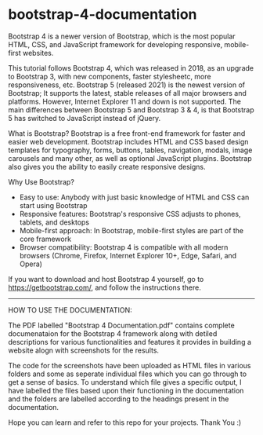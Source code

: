 # bootstrap-4-documentation
Bootstrap 4 is a newer version of Bootstrap, which is the most popular HTML, CSS, and JavaScript framework for developing responsive, mobile-first websites.

This tutorial follows Bootstrap 4, which was released in 2018, as an upgrade to Bootstrap 3, with new components, faster stylesheetc, more responsiveness, etc.
Bootstrap 5 (released 2021) is the newest version of Bootstrap; It supports the latest, stable releases of all major browsers and platforms. However, Internet Explorer 11 and down is not supported.
The main differences between Bootstrap 5 and Bootstrap 3 & 4, is that Bootstrap 5 has switched to JavaScript instead of jQuery.

What is Bootstrap?
Bootstrap is a free front-end framework for faster and easier web development.
Bootstrap includes HTML and CSS based design templates for typography, forms, buttons, tables, navigation, modals, image carousels and many other, as well as optional JavaScript plugins.
Bootstrap also gives you the ability to easily create responsive designs.

Why Use Bootstrap?
- Easy to use: Anybody with just basic knowledge of HTML and CSS can start using Bootstrap
- Responsive features: Bootstrap's responsive CSS adjusts to phones, tablets, and desktops
- Mobile-first approach: In Bootstrap, mobile-first styles are part of the core framework
- Browser compatibility: Bootstrap 4 is compatible with all modern browsers (Chrome, Firefox, Internet Explorer 10+, Edge, Safari, and Opera)

If you want to download and host Bootstrap 4 yourself, go to https://getbootstrap.com/, and follow the instructions there.

-------------------------------------------------------------------------------------------------------------------------------------------------------------------------

HOW TO USE THE DOCUMENTATION:

The PDF labelled "Bootstrap 4 Documentation.pdf" contains complete documenataion for the Bootstrap 4 framework along with detiled descriptions for various functionalities and features it provides in building a website alogn with screenshots for the results.

The code for the screenshots have been uploaded as HTML files in various folders and some as seperate individual files which you can go through to get a sense of basics. To understand which file gives a specific output, I have labelled the files based upon their functioning in the documentation and the folders are labelled according to the headings present in the documentation.

Hope you can learn and refer to this repo for your projects. Thank You :)
